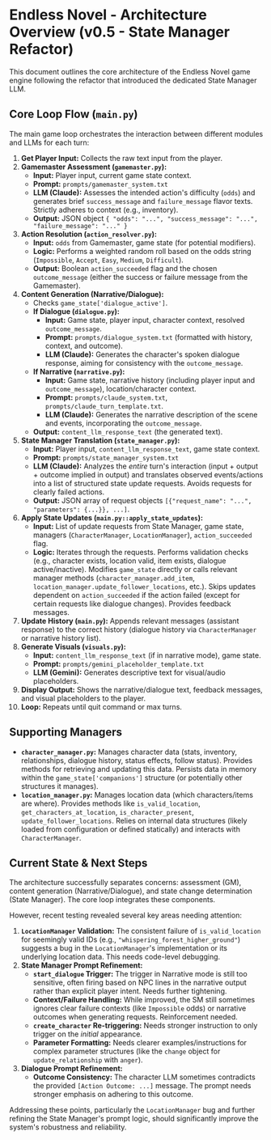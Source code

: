 # Endless Novel - Architecture Overview (v0.5 - State Manager Refactor)

This document outlines the core architecture of the Endless Novel game engine following the refactor that introduced the dedicated State Manager LLM.

## Core Loop Flow (`main.py`)

The main game loop orchestrates the interaction between different modules and LLMs for each turn:

1.  **Get Player Input:** Collects the raw text input from the player.
2.  **Gamemaster Assessment (`gamemaster.py`):**
    *   **Input:** Player input, current game state context.
    *   **Prompt:** `prompts/gamemaster_system.txt`
    *   **LLM (Claude):** Assesses the intended action's difficulty (`odds`) and generates brief `success_message` and `failure_message` flavor texts. Strictly adheres to context (e.g., inventory).
    *   **Output:** JSON object `{ "odds": "...", "success_message": "...", "failure_message": "..." }`
3.  **Action Resolution (`action_resolver.py`):**
    *   **Input:** `odds` from Gamemaster, game state (for potential modifiers).
    *   **Logic:** Performs a weighted random roll based on the odds string (`Impossible`, `Accept`, `Easy`, `Medium`, `Difficult`).
    *   **Output:** Boolean `action_succeeded` flag and the chosen `outcome_message` (either the success or failure message from the Gamemaster).
4.  **Content Generation (Narrative/Dialogue):**
    *   Checks `game_state['dialogue_active']`.
    *   **If Dialogue (`dialogue.py`):**
        *   **Input:** Game state, player input, character context, resolved `outcome_message`.
        *   **Prompt:** `prompts/dialogue_system.txt` (formatted with history, context, and outcome).
        *   **LLM (Claude):** Generates the character's spoken dialogue response, aiming for consistency with the `outcome_message`.
    *   **If Narrative (`narrative.py`):**
        *   **Input:** Game state, narrative history (including player input and `outcome_message`), location/character context.
        *   **Prompt:** `prompts/claude_system.txt`, `prompts/claude_turn_template.txt`.
        *   **LLM (Claude):** Generates the narrative description of the scene and events, incorporating the `outcome_message`.
    *   **Output:** `content_llm_response_text` (the generated text).
5.  **State Manager Translation (`state_manager.py`):**
    *   **Input:** Player input, `content_llm_response_text`, game state context.
    *   **Prompt:** `prompts/state_manager_system.txt`
    *   **LLM (Claude):** Analyzes the *entire* turn's interaction (input + output + outcome implied in output) and translates observed events/actions into a list of structured state update requests. Avoids requests for clearly failed actions.
    *   **Output:** JSON array of request objects `[{"request_name": "...", "parameters": {...}}, ...]`.
6.  **Apply State Updates (`main.py::apply_state_updates`):**
    *   **Input:** List of update requests from State Manager, game state, managers (`CharacterManager`, `LocationManager`), `action_succeeded` flag.
    *   **Logic:** Iterates through the requests. Performs validation checks (e.g., character exists, location valid, item exists, dialogue active/inactive). Modifies `game_state` directly or calls relevant manager methods (`character_manager.add_item`, `location_manager.update_follower_locations`, etc.). Skips updates dependent on `action_succeeded` if the action failed (except for certain requests like dialogue changes). Provides feedback messages.
7.  **Update History (`main.py`):** Appends relevant messages (assistant response) to the correct history (dialogue history via `CharacterManager` or narrative history list).
8.  **Generate Visuals (`visuals.py`):**
    *   **Input:** `content_llm_response_text` (if in narrative mode), game state.
    *   **Prompt:** `prompts/gemini_placeholder_template.txt`
    *   **LLM (Gemini):** Generates descriptive text for visual/audio placeholders.
9.  **Display Output:** Shows the narrative/dialogue text, feedback messages, and visual placeholders to the player.
10. **Loop:** Repeats until quit command or max turns.

## Supporting Managers

*   **`character_manager.py`:** Manages character data (stats, inventory, relationships, dialogue history, status effects, follow status). Provides methods for retrieving and updating this data. Persists data in memory within the `game_state['companions']` structure (or potentially other structures it manages).
*   **`location_manager.py`:** Manages location data (which characters/items are where). Provides methods like `is_valid_location`, `get_characters_at_location`, `is_character_present`, `update_follower_locations`. Relies on internal data structures (likely loaded from configuration or defined statically) and interacts with `CharacterManager`.

## Current State & Next Steps

The architecture successfully separates concerns: assessment (GM), content generation (Narrative/Dialogue), and state change determination (State Manager). The core loop integrates these components.

However, recent testing revealed several key areas needing attention:

1.  **`LocationManager` Validation:** The consistent failure of `is_valid_location` for seemingly valid IDs (e.g., `"whispering_forest_higher_ground"`) suggests a bug in the `LocationManager`'s implementation or its underlying location data. This needs code-level debugging.
2.  **State Manager Prompt Refinement:**
    *   **`start_dialogue` Trigger:** The trigger in Narrative mode is still too sensitive, often firing based on NPC lines in the narrative output rather than explicit player intent. Needs further tightening.
    *   **Context/Failure Handling:** While improved, the SM still sometimes ignores clear failure contexts (like `Impossible` odds) or narrative outcomes when generating requests. Reinforcement needed.
    *   **`create_character` Re-triggering:** Needs stronger instruction to only trigger on the *initial* appearance.
    *   **Parameter Formatting:** Needs clearer examples/instructions for complex parameter structures (like the `change` object for `update_relationship` with `anger`).
3.  **Dialogue Prompt Refinement:**
    *   **Outcome Consistency:** The character LLM sometimes contradicts the provided `[Action Outcome: ...]` message. The prompt needs stronger emphasis on adhering to this outcome.

Addressing these points, particularly the `LocationManager` bug and further refining the State Manager's prompt logic, should significantly improve the system's robustness and reliability. 